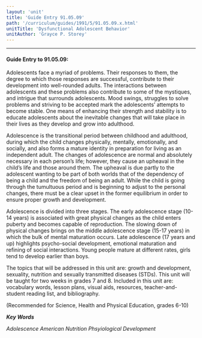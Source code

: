 ```yaml
---
layout: 'unit'
title: 'Guide Entry 91.05.09'
path: '/curriculum/guides/1991/5/91.05.09.x.html'
unitTitle: 'Dysfunctional Adolescent Behavior'
unitAuthor: 'Grayce P. Storey'
---
```


<body>
<hr/>
 <h4>
  Guide Entry to 91.05.09:
 </h4>
 Adolescents face a myriad of problems. Their responses to them, the degree to which those responses are successful, contribute to their development into well-rounded adults. The interactions between adolescents and these problems also contribute to some of the mystiques, and intrigue that surrounds adolescents. Mood swings, struggles to solve problems and striving to be accepted mark the adolescents’ attempts to become stable. One means of enhancing their strength and stability is to educate adolescents about the inevitable changes that will take place in their lives as they develop and grow into adulthood.
 <p>
  Adolescence is the transitional period between childhood and adulthood, during which the child changes physically, mentally, emotionally, and socially, and also forms a mature identity in preparation for living as an independent adult. The changes of adolescence are normal and absolutely necessary in each person’s life; however, they cause an upheaval in the child’s life and those around them. The upheaval is due partly to the adolescent wanting to be part of both worlds that of the dependency of being a child and the freedom of being an adult. While the child is going through the tumultuous period and is beginning to adjust to the personal changes, there must be a clear upset in the former equilibrium in order to ensure proper growth and development.
 </p>
 <p>
  Adolescence is divided into three stages. The early adolescence stage (10-14 years) is associated with great physical changes as the child enters puberty and becomes capable of reproduction. The slowing down of physical changes brings on the middle adolescence stage (15-17 years) in which the bulk of mental maturation occurs. Late adolescence (17 years and up) highlights psycho-social development, emotional maturation and refining of social interactions. Young people mature at different rates, girls tend to develop earlier than boys.
 </p>
 <p>
  The topics that will be addressed in this unit are: growth and development, sexuality, nutrition and sexually transmitted diseases (STDs). This unit will be taught for two weeks in grades 7 and 8. Included in this unit are: vocabulary words, lesson plans, visual aids, resources, teacher-and-student reading list, and bibliography.
 </p>
 <p>
  (Recommended for Science, Health and Physical Education, grades 6-10)
 </p>
<p>
  <b>
   <i>
    Key Words
   </i>
  </b>
  <br/>
 </p>
 <p>
  <i>
   Adolescence American Nutrition Phsyiological Development
  </i>
 </p>

</body>

